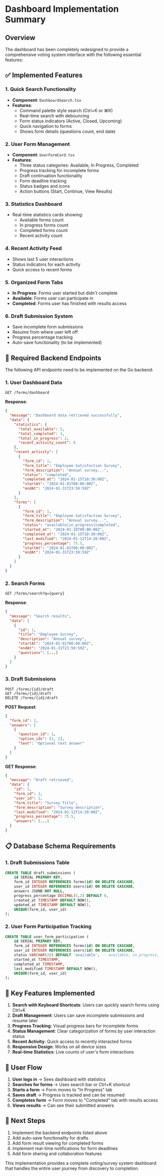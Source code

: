 # Dashboard Implementation Summary

## Overview
The dashboard has been completely redesigned to provide a comprehensive voting system interface with the following essential features:

## ✅ Implemented Features

### 1. **Quick Search Functionality**
- **Component**: `DashboardSearch.tsx`
- **Features**:
  - Command palette style search (Ctrl+K or ⌘K)
  - Real-time search with debouncing
  - Form status indicators (Active, Closed, Upcoming)
  - Quick navigation to forms
  - Shows form details (questions count, end date)

### 2. **User Form Management**
- **Component**: `UserFormCard.tsx`
- **Features**:
  - Three status categories: Available, In Progress, Completed
  - Progress tracking for incomplete forms
  - Draft continuation functionality
  - Form deadline tracking
  - Status badges and icons
  - Action buttons (Start, Continue, View Results)

### 3. **Statistics Dashboard**
- Real-time statistics cards showing:
  - Available forms count
  - In progress forms count
  - Completed forms count
  - Recent activity count

### 4. **Recent Activity Feed**
- Shows last 5 user interactions
- Status indicators for each activity
- Quick access to recent forms

### 5. **Organized Form Tabs**
- **In Progress**: Forms user started but didn't complete
- **Available**: Forms user can participate in
- **Completed**: Forms user has finished with results access

### 6. **Draft Submission System**
- Save incomplete form submissions
- Resume from where user left off
- Progress percentage tracking
- Auto-save functionality (to be implemented)

## 🔧 Required Backend Endpoints

The following API endpoints need to be implemented on the Go backend:

### 1. User Dashboard Data
```
GET /forms/dashboard
```
**Response**:
```json
{
  "message": "Dashboard data retrieved successfully",
  "data": {
    "statistics": {
      "total_available": 5,
      "total_completed": 3,
      "total_in_progress": 2,
      "recent_activity_count": 8
    },
    "recent_activity": [
      {
        "form_id": 1,
        "form_title": "Employee Satisfaction Survey",
        "form_description": "Annual survey...",
        "status": "completed",
        "completed_at": "2024-01-15T10:30:00Z",
        "startAt": "2024-01-01T00:00:00Z",
        "endAt": "2024-01-31T23:59:59Z"
      }
    ],
    "forms": [
      {
        "form_id": 1,
        "form_title": "Employee Satisfaction Survey",
        "form_description": "Annual survey...",
        "status": "available|in_progress|completed",
        "started_at": "2024-01-10T09:00:00Z",
        "completed_at": "2024-01-15T10:30:00Z",
        "last_modified": "2024-01-12T14:20:00Z",
        "progress_percentage": 75.5,
        "startAt": "2024-01-01T00:00:00Z",
        "endAt": "2024-01-31T23:59:59Z"
      }
    ]
  }
}
```

### 2. Search Forms
```
GET /forms/search?q={query}
```
**Response**:
```json
{
  "message": "Search results",
  "data": [
    {
      "id": 1,
      "title": "Employee Survey",
      "description": "Annual survey",
      "startAt": "2024-01-01T00:00:00Z",
      "endAt": "2024-01-31T23:59:59Z",
      "questions": [...]
    }
  ]
}
```

### 3. Draft Submissions
```
POST /forms/{id}/draft
GET /forms/{id}/draft
DELETE /forms/{id}/draft
```

**POST Request**:
```json
{
  "form_id": 1,
  "answers": [
    {
      "question_id": 1,
      "option_ids": [1, 2],
      "text": "Optional text answer"
    }
  ]
}
```

**GET Response**:
```json
{
  "message": "Draft retrieved",
  "data": {
    "id": 1,
    "form_id": 1,
    "user_id": 1,
    "form_title": "Survey Title",
    "form_description": "Survey description",
    "last_modified": "2024-01-12T14:20:00Z",
    "progress_percentage": 75.5,
    "answers": [...]
  }
}
```

## 📋 Database Schema Requirements

### 1. Draft Submissions Table
```sql
CREATE TABLE draft_submissions (
    id SERIAL PRIMARY KEY,
    form_id INTEGER REFERENCES forms(id) ON DELETE CASCADE,
    user_id INTEGER REFERENCES users(id) ON DELETE CASCADE,
    answers JSONB NOT NULL,
    progress_percentage DECIMAL(5,2) DEFAULT 0,
    created_at TIMESTAMP DEFAULT NOW(),
    updated_at TIMESTAMP DEFAULT NOW(),
    UNIQUE(form_id, user_id)
);
```

### 2. User Form Participation Tracking
```sql
CREATE TABLE user_form_participation (
    id SERIAL PRIMARY KEY,
    form_id INTEGER REFERENCES forms(id) ON DELETE CASCADE,
    user_id INTEGER REFERENCES users(id) ON DELETE CASCADE,
    status VARCHAR(20) DEFAULT 'available', -- available, in_progress, completed
    started_at TIMESTAMP,
    completed_at TIMESTAMP,
    last_modified TIMESTAMP DEFAULT NOW(),
    UNIQUE(form_id, user_id)
);
```

## 🎯 Key Features Implemented

1. **Search with Keyboard Shortcuts**: Users can quickly search forms using Ctrl+K
2. **Draft Management**: Users can save incomplete submissions and resume later
3. **Progress Tracking**: Visual progress bars for incomplete forms
4. **Status Management**: Clear categorization of forms by user interaction status
5. **Recent Activity**: Quick access to recently interacted forms
6. **Responsive Design**: Works on all device sizes
7. **Real-time Statistics**: Live counts of user's form interactions

## 🔄 User Flow

1. **User logs in** → Sees dashboard with statistics
2. **Searches for forms** → Uses search bar or Ctrl+K shortcut
3. **Starts a form** → Form moves to "In Progress" tab
4. **Saves draft** → Progress is tracked and can be resumed
5. **Completes form** → Form moves to "Completed" tab with results access
6. **Views results** → Can see their submitted answers

## 🚀 Next Steps

1. Implement the backend endpoints listed above
2. Add auto-save functionality for drafts
3. Add form result viewing for completed forms
4. Implement real-time notifications for form deadlines
5. Add form sharing and collaboration features

This implementation provides a complete voting/survey system dashboard that handles the entire user journey from discovery to completion. 